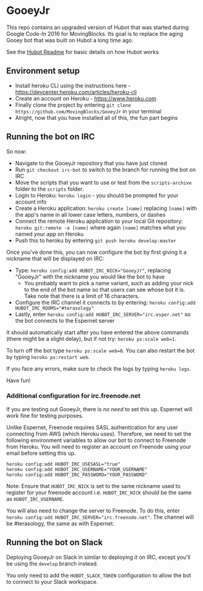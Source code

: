 # GooeyJr

This repo contains an upgraded version of Hubot that was started during Google Code-In 2016 for MovingBlocks. Its goal is to replace the aging Gooey bot that was built on Hubot a long time ago. 

See the [Hubot Readme](https://github.com/github/hubot/blob/master/README.md) for basic details on how Hubot works

## Environment setup  

* Install heroku CLI using the instructions here - https://devcenter.heroku.com/articles/heroku-cli
* Create an account on Heroku - https://www.heroku.com
* Finally clone the project by entering `git clone https://github.com/MovingBlocks/GooeyJr` in your terminal
* Alright, now that you have installed all of this, the fun part begins

## Running the bot on IRC

So now: 

* Navigate to the GooeyJr repository that you have just cloned
* Run `git checkout irc-bot` to switch to the branch for running the bot on IRC
* Move the scripts that you want to use or test from the `scripts-archive` folder to the `scripts` folder.
* Login to Heroku: `heroku login` - you should be prompted for your account info
* Create a Heroku application: `heroku create [name]` replacing `[name]` with the app's name in all lower case letters, numbers, or dashes
* Connect the remote Heroku application to your local Git repository: `heroku git:remote -a [name]` where again `[name]` matches what you named your app on Heroku
* Push this to heroku by entering `git push heroku develop:master`

Once you've done this, you can now configure the bot by first giving it a nickname that will be displayed on IRC:

* Type: `heroku config:add HUBOT_IRC_NICK="GooeyJr"`, replacing "GooeyJr" with the nickname you would like the bot to have
  * You probably want to pick a name variant, such as adding your nick to the end of the bot name so that users can see whose bot it is. Take note that there is a limit of 16 characters.
* Configure the IRC channel it connects to by entering: `heroku config:add HUBOT_IRC_ROOMS="#terasology"` 
* Lastly, enter `heroku config:add HUBOT_IRC_SERVER="irc.esper.net"` so the bot connects to the Espernet server

It should automatically start after you have entered the above commands (there might be a slight delay), but if not try: `heroku ps:scale web=1`.
 
To turn off the bot type `heroku ps:scale web=0`. You can also restart the bot by typing `heroku ps:restart web`.

If you face any errors, make sure to check the logs by typing `heroku logs`. 

Have fun!

### Additional configuration for irc.freenode.net 

If you are testing out GooeyJr, there is *no need* to set this up. Espernet will work fine for testing purposes.

Unlike Espernet, Freenode requires SASL authentication for any user connecting from  AWS (which Heroku uses). Therefore, we need to set the following environment variables to allow our bot to connect to Freenode from Heroku. You will need to register an account on Freenode using your email before setting this up.

`heroku config:add HUBOT_IRC_USESASL="true"`  
`heroku config:add HUBOT_IRC_USERNAME="YOUR_USERNAME"`  
`heroku config:add HUBOT_IRC_PASSWORD="YOUR_PASSWORD"` 

Note: Ensure that `HUBOT_IRC_NICK` is set to the same nickname used to register for your freenode account i.e. `HUBOT_IRC_NICK` should be the same as `HUBOT_IRC_USERNAME`.

You will also need to change the server to Freenode. To do this, enter `heroku config:add HUBOT_IRC_SERVER="irc.freenode.net"`. The channel will be #terasology, the same as with Espernet.

## Running the bot on Slack
Deploying GooeyJr on Slack in similar to deploying it on IRC, except you'll be using the `develop` branch instead. 

You only need to add the `HUBOT_SLACK_TOKEN` configuration to allow the bot to connect to your Slack workspace.
